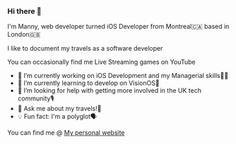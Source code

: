 ### Hi there 👋 

I'm Manny, web developer turned iOS Developer from Montreal🇨🇦 based in London🇬🇧

I like to document my travels as a software developer

You can occasionally find me Live Streaming games on YouTube

- 🔭 I’m currently working on iOS Development and my Managerial skills🧑‍💻
- 🌱 I’m currently learning to develop on VisionOS🥽
- 🤔 I’m looking for help with getting more involved in the UK tech community🎙
- 💬 Ask me about my travels!🛫
- 💡 Fun fact: I'm a polyglot🗣

You can find me @ [My personal website](https://www.yukisekimi.hashnode.dev)
